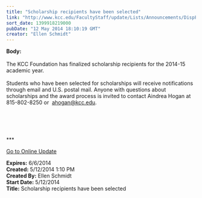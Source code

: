 ```yaml
---
title: "Scholarship recipients have been selected"
link: "http://www.kcc.edu/FacultyStaff/update/Lists/Announcements/DispForm.aspx?ID=1517"
sort_date: 1399918219000
pubDate: "12 May 2014 18:10:19 GMT"
creator: "Ellen Schmidt"
---
```


<div><b>Body:</b> <div class="ExternalClassE6C4863DB9C540F085523A1AB5AA100B">
<div> </div>
<div>The KCC Foundation has finalized scholarship recipients for the 2014-15 academic year.  </div>
<div> </div>
<div>Students who have been selected for scholarships will receive notifications through email and U.S. postal mail. Anyone with questions about scholarships and the award process is invited to contact Aindrea Hogan at 815-802-8250 or  <a href="mailto:ahogan@kcc.edu">ahogan@kcc.edu</a>. </div>
<div> </div>
<div> </div>
<div> </div>
<div> </div>
<div>
<div></div>
<div>
<div></div>
<div>
<div></div>
<div>
<p>***</p>
<p><a href="/FacultyStaff/update/Pages/dailyupdate.aspx">Go to Online Update</a></p>
<p></p></div></div>
<div></div></div></div></div></div>
<div><b>Expires:</b> 6/6/2014</div>
<div><b>Created:</b> 5/12/2014 1:10 PM</div>
<div><b>Created By:</b> Ellen Schmidt</div>
<div><b>Start Date:</b> 5/12/2014</div>
<div><b>Title:</b> Scholarship recipients have been selected</div>
